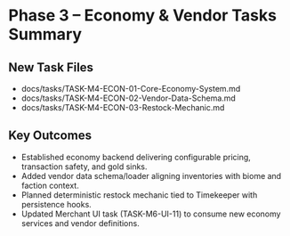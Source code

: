# Phase 3 – Economy & Vendor Tasks Summary

## New Task Files

- docs/tasks/TASK-M4-ECON-01-Core-Economy-System.md
- docs/tasks/TASK-M4-ECON-02-Vendor-Data-Schema.md
- docs/tasks/TASK-M4-ECON-03-Restock-Mechanic.md

## Key Outcomes

- Established economy backend delivering configurable pricing, transaction safety, and gold sinks.
- Added vendor data schema/loader aligning inventories with biome and faction context.
- Planned deterministic restock mechanic tied to Timekeeper with persistence hooks.
- Updated Merchant UI task (TASK-M6-UI-11) to consume new economy services and vendor definitions.
